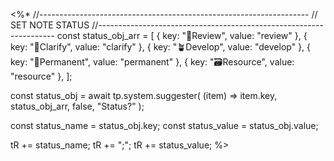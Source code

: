 <%*
//-------------------------------------------------------------------
// SET NOTE STATUS
//-------------------------------------------------------------------
const status_obj_arr = [
  { key: "🌱️Review", value: "review" },
  { key: "🌿️Clarify", value: "clarify" },
  { key: "🪴Develop", value: "develop" },
  { key: "🌳Permanent", value: "permanent" },
  { key: "🗃️Resource", value: "resource" },
];

const status_obj = await tp.system.suggester(
  (item) => item.key,
  status_obj_arr,
  false,
  "Status?"
);

const status_name = status_obj.key;
const status_value = status_obj.value;

tR += status_name;
tR += ";";
tR += status_value;
%>

